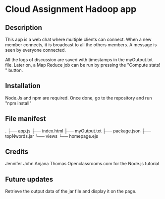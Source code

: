 # Cloud Assignment Hadoop app

## Description
This app is a web chat where multiple clients can connect.
When a new member connects, it is broadcast to all the others members.
A message is seen by everyone connected.

All the logs of discussion are saved with timestamps in the myOutput.txt file.
Later on, a Map Reduce job can be run by pressing the "Compute stats! " button.

## Installation 
Node.Js and npm are required.
Once done, go to the repository and run "npm install"

## File manifest
.
├── app.js
├── index.html
├── myOutput.txt
├── package.json
├── topNwords.jar
└── views
    └── homepage.ejs

## Credits
Jennifer
John
Anjana
Thomas
Openclassrooms.com for the Node.js tutorial

## Future updates
Retrieve the output data of the jar file and display it on the page.